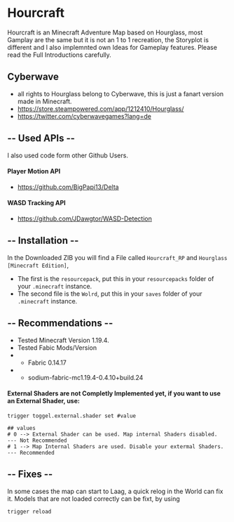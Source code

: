 # Hourcraft
Hourcraft is an Minecraft Adventure Map based on Hourglass, most Gamplay are the same but it is not an 1 to 1 recreation, the Storyplot is different and I also implemnted own Ideas for Gameplay features. Please read the Full Introductions carefully.  
>
## Cyberwave
- all rights to Hourglass belong to Cyberwave, this is just a fanart version made in Minecraft.
- https://store.steampowered.com/app/1212410/Hourglass/
- https://twitter.com/cyberwavegames?lang=de
>
## -- Used APIs --
I also used code form other Github Users.
>
#### Player Motion API
- https://github.com/BigPapi13/Delta
>
#### WASD Tracking API
- https://github.com/JDawgtor/WASD-Detection
>
>
## -- Installation --
In the Downloaded ZIB you will find a File called `Hourcraft_RP` and `Hourglass [Minecraft Edition]`,
>
- The first is the `resourcepack`, put this in your `resourcepacks` folder of your `.minecraft` instance.
- The second file is the `Wolrd`, put this in your `saves` folder of your `.minecraft` instance.
>
## -- Recommendations --
- Tested Minecraft Version 1.19.4.
- Tested Fabic Mods/Version
- - Fabric 0.14.17
- - sodium-fabric-mc1.19.4-0.4.10+build.24
#### External Shaders are not Completly Implemented yet, if you want to use an External Shader, use:
```mcfunction
trigger toggel.external.shader set #value

## values
# 0 --> External Shader can be used. Map internal Shaders disabled.   --- Not Recommended
# 1 --> Map Internal Shaders are used. Disable your extermal Shaders. --- Recommended

```
## -- Fixes --
In some cases the map can start to Laag, a quick relog in the World can fix it.
Models that are not loaded correctly can be fixt, by using 
```mcfunction
trigger reload
```

